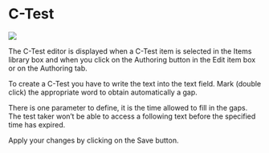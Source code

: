 C-Test
======

![](ctest-authoring.png)

The C-Test editor is displayed when a C-Test item is selected in the Items library box and when you click on the Authoring button in the Edit item box or on the Authoring tab.

To create a C-Test you have to write the text into the text field. Mark (double click) the appropriate word to obtain automatically a gap.

There is one parameter to define, it is the time allowed to fill in the gaps. The test taker won’t be able to access a following text before the specified time has expired.

Apply your changes by clicking on the Save button.

